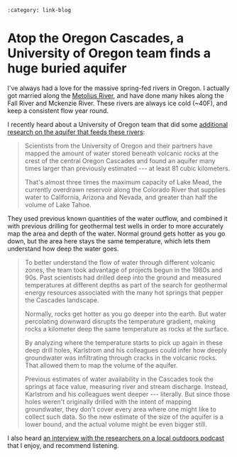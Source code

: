 ```{post} Feb 04, 2025
:category: link-blog
```

# Atop the Oregon Cascades, a University of Oregon team finds a huge buried aquifer

I've always had a love for the massive spring-fed rivers in Oregon. I
actually got married along the [Metolius
River](https://en.wikipedia.org/wiki/Metolius_River), and have done many
hikes along the Fall River and Mckenzie River. These rivers are always
ice cold (\~40F), and keep a consistent flow year round.

I recently heard about a University of Oregon team that did some
[additional research on the aquifer that feeds these
rivers](https://news.uoregon.edu/atop-oregon-cascades-uo-team-finds-huge-buried-aquifer):

> Scientists from the University of Oregon and their partners have
> mapped the amount of water stored beneath volcanic rocks at the crest
> of the central Oregon Cascades and found an aquifer many times larger
> than previously estimated --- at least 81 cubic kilometers.
>
> That's almost three times the maximum capacity of Lake Mead, the
> currently overdrawn reservoir along the Colorado River that supplies
> water to California, Arizona and Nevada, and greater than half the
> volume of Lake Tahoe.

They used previous known quantities of the water outflow, and combined
it with previous drilling for geothermal test wells in order to more
accurately map the area and depth of the water. Normal ground gets
hotter as you go down, but the area here stays the same temperature,
which lets them understand how deep the water goes.

> To better understand the flow of water through different volcanic
> zones, the team took advantage of projects begun in the 1980s and 90s.
> Past scientists had drilled deep into the ground and measured
> temperatures at different depths as part of the search for geothermal
> energy resources associated with the many hot springs that pepper the
> Cascades landscape.
>
> Normally, rocks get hotter as you go deeper into the earth. But water
> percolating downward disrupts the temperature gradient, making rocks a
> kilometer deep the same temperature as rocks at the surface.
>
> By analyzing where the temperature starts to pick up again in these
> deep drill holes, Karlstrom and his colleagues could infer how deeply
> groundwater was infiltrating through cracks in the volcanic rocks.
> That allowed them to map the volume of the aquifer.
>
> Previous estimates of water availability in the Cascades took the
> springs at face value, measuring river and stream discharge. Instead,
> Karlstrom and his colleagues went deeper --- literally. But since
> those holes weren't originally drilled with the intent of mapping
> groundwater, they don't cover every area where one might like to
> collect such data. So the new estimate of the size of the aquifer is a
> lower bound, and the actual volume might be even bigger still.

I also heard [an interview with the researchers on a local outdoors
podcast](https://overcast.fm/+AA4TDrQoQZw) that I enjoy, and recommend
listening.
